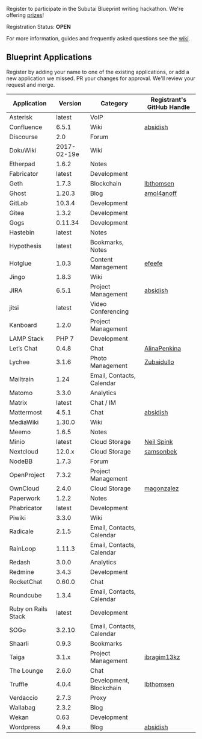 Register to participate in the Subutai Blueprint writing hackathon. We're offering [prizes](https://github.com/subutai-blueprints/hackathon/wiki/Prizes)!

Registration Status: **OPEN**

For more information, guides and frequently asked questions see the [wiki](https://github.com/subutai-blueprints/hackathon/wiki).

## Blueprint Applications

Register by adding your name to one of the existing applications, or add a new application we missed. PR your changes for approval. We'll review your request and merge.

| Application                    | Version     |   Category                | Registrant's GitHub Handle |
| ------------------------------ | ----------- | ------------------------- | --------------------------- |
| Asterisk			 | latest      | VoIP			   |				 |
| Confluence                     | 6.5.1       | Wiki                      | [absidish](https://github.com/absidish) |
| Discourse                      | 2.0         | Forum                     |                             |
| DokuWiki                       | 2017-02-19e | Wiki                      |                             |
| Etherpad                       | 1.6.2       | Notes                     |                             |
| Fabricator                     | latest      | Development               |                             |
| Geth                           | 1.7.3       | Blockchain                | [lbthomsen](https://github.com/lbthomsen) |
| Ghost                          | 1.20.3      | Blog                      | [amol4anoff](https://github.com/amol4anoff) |
| GitLab                         | 10.3.4      | Development               |                             |
| Gitea                          | 1.3.2       | Development               |                             |
| Gogs                           | 0.11.34     | Development               |                             |
| Hastebin                       | latest      | Notes                     |                             |
| Hypothesis                     | latest      | Bookmarks, Notes          |                             |
| Hotglue                        | 1.0.3       | Content Management        | [efeefe](https://github.com/efeefe) |
| Jingo                          | 1.8.3       | Wiki                      |                             |
| JIRA                           | 6.5.1       | Project Management        | [absidish](https://github.com/absidish) |
| jitsi				 | latest      | Video Conferencing        |				 |
| Kanboard                       | 1.2.0       | Project Management        |                             |
| LAMP Stack                     | PHP 7       | Development               |                             |
| Let’s Chat                     | 0.4.8       | Chat                      | [AlinaPenkina](https://github.com/AlinaPenkina)|
| Lychee                         | 3.1.6       | Photo Management          | [Zubaidullo](github.com/zubaidullo) |
| Mailtrain                      | 1.24        | Email, Contacts, Calendar |                             |
| Matomo                         | 3.3.0       | Analytics                 |                             |
| Matrix			 | latest      | Chat / IM		   |				 |
| Mattermost                     | 4.5.1       | Chat                      | [absidish](https://github.com/absidish) |
| MediaWiki                      | 1.30.0      | Wiki                      |                             |
| Meemo                          | 1.6.5       | Notes                     |                             |
| Minio                          | latest      | Cloud Storage             | [Neil Spink](https://github.com/neilspink) |
| Nextcloud                      | 12.0.x      | Cloud Storage             | [samsonbek](https://github.com/samsonbek) |
| NodeBB                         | 1.7.3       | Forum                     |                             |
| OpenProject                    | 7.3.2       | Project Management        |                             |
| OwnCloud                       | 2.4.0       | Cloud Storage             | [magonzalez](https://github.com/magonzalez192) |
| Paperwork                      | 1.2.2       | Notes                     |                             |
| Phabricator                    | latest      | Development               |                             |
| Piwiki                         | 3.3.0       | Wiki                      |                             |
| Radicale                       | 2.1.5       | Email, Contacts, Calendar |                             |
| RainLoop                       | 1.11.3      | Email, Contacts, Calendar |                             |
| Redash                         | 3.0.0       | Analytics                 |                             |
| Redmine                        | 3.4.3       | Development               |                             |
| RocketChat                     | 0.60.0      | Chat                      |                             |
| Roundcube                      | 1.3.4       | Email, Contacts, Calendar |                             |
| Ruby on Rails Stack            | latest      | Development               |                             |
| SOGo                           | 3.2.10      | Email, Contacts, Calendar |                             |
| Shaarli                        | 0.9.3       | Bookmarks                 |                             |
| Taiga                          | 3.1.x       | Project Management        |[ibragim13kz](https://github.com/ibragim13kz) |
| The Lounge                     | 2.6.0       | Chat                      |                             |
| Truffle                        | 4.0.4       | Development, Blockchain | [lbthomsen](https://github.com/lbthomsen)                            |
| Verdaccio                      | 2.7.3       | Proxy                     |                             |
| Wallabag                       | 2.3.2       | Blog                      |                             |
| Wekan                          | 0.63        | Development               |                             |
| Wordpress                      | 4.9.x       | Blog                      | [absidish](https://github.com/absidish) |
